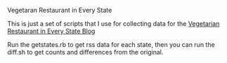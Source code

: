 Vegetaran Restaurant in Every State

This is just a set of scripts that I use for collecting data for the [Vegetarian Restaurant in Every State Blog](http://veg-rest-in-every-state.blogspot.com/)

Run the getstates.rb to get rss data for each state, then you can run the diff.sh to get counts and differences from the original.
